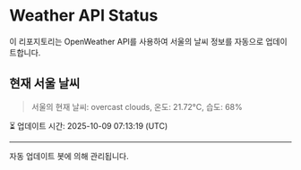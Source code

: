 
# Weather API Status

이 리포지토리는 OpenWeather API를 사용하여 서울의 날씨 정보를 자동으로 업데이트합니다.

## 현재 서울 날씨
> 서울의 현재 날씨: overcast clouds, 온도: 21.72°C, 습도: 68%

⏳ 업데이트 시간: 2025-10-09 07:13:19 (UTC)

---
자동 업데이트 봇에 의해 관리됩니다.
